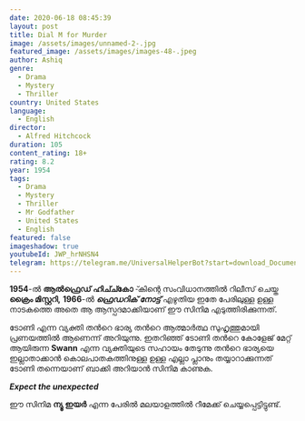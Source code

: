 ```yaml
---
date: 2020-06-18 08:45:39
layout: post
title: Dial M for Murder
image: /assets/images/unnamed-2-.jpg
featured_image: /assets/images/images-48-.jpeg
author: Ashiq
genre:
  - Drama
  - Mystery
  - Thriller
country: United States
language:
  - English
director:
  - Alfred Hitchcock
duration: 105
content_rating: 18+
rating: 8.2
year: 1954
tags:
  - Drama
  - Mystery
  - Thriller
  - Mr Godfather
  - United States
  - English
featured: false
imageshadow: true
youtubeId: JWP_hrNHSN4
telegram: https://telegram.me/UniversalHelperBot?start=download_Document_496
---
```

**1954**-ൽ **ആൽഫ്രെഡ് ഹിച്ച്കോ** -്കിന്റെ സംവിധാനത്തിൽ റിലീസ് ചെയ്ത **ക്രൈം മിസ്റ്ററി,** 
**1966**-ൽ ***ഫ്രെഡറിക് നോട്ട്*** എഴുതിയ ഇതേ പേരിലുള്ള ഉള്ള നാടകത്തെ അതെ ആ ആസ്പദമാക്കിയാണ് ഈ സിനിമ എടുത്തിരിക്കുന്നത്.

ടോണി എന്ന വ്യക്തി തൻറെ ഭാര്യ തൻറെ ആത്മാർത്ഥ സുഹൃത്തുമായി പ്രണയത്തിൽ ആണെന്ന് അറിയുന്നു. ഇതറിഞ്ഞ് ടോണി തൻറെ കോളേജ് മേറ്റ് ആയിരുന്ന **Swann** എന്ന വ്യക്തിയുടെ സഹായം തേടുന്നു തൻറെ ഭാര്യയെ ഇല്ലാതാക്കാൻ കൊലപാതകത്തിനുള്ള ഉള്ള എല്ലാ പ്ലാനും തയ്യാറാക്കുന്നത്  ടോണി തന്നെയാണ് ബാക്കി അറിയാൻ സിനിമ കാണുക.

***Expect the unexpected***

ഈ സിനിമ  **ന്യൂ ഇയർ** എന്ന പേരിൽ മലയാളത്തിൽ റീമേക്ക് ചെയ്യപ്പെട്ടിട്ടുണ്ട്.